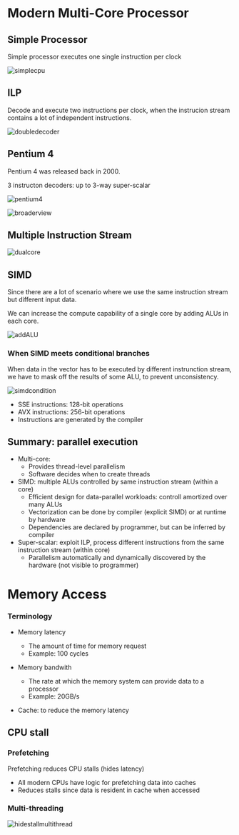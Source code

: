 # Modern Multi-Core Processor

## Simple Processor

Simple processor executes one single instruction per clock

 ![simplecpu](media/simplecpu.png)



## ILP

Decode and execute two instructions per clock, when the instrucion stream contains a lot of independent instructions.

![doubledecoder](media/doubledecoder.png)



## Pentium 4

Pentium 4 was released back in 2000.

3 instructon decoders: up to 3-way super-scalar

![pentium4](media/pentium4.png)

![broaderview](media/broaderview.png)



## Multiple Instruction Stream

![dualcore](media/dualcore.png)



## SIMD

Since there are a lot of scenario where we use the same instruction stream but different input data.

We can increase the compute capability of a single core by adding ALUs in each core.

![addALU](media/addALU.png)

### When SIMD meets conditional branches

When data in the vector has to be executed by different instrunction stream, we have to mask off the results of some ALU, to prevent unconsistency.

![simdcondition](media/simdcondition.png)

* SSE instructions: 128-bit operations
* AVX instructions: 256-bit operations
* Instructions are generated by the compiler

## Summary: parallel execution

* Multi-core:
  * Provides thread-level parallelism
  * Software decides when to create threads
* SIMD: multiple ALUs controlled by same instruction stream (within a core)
  * Efficient design for data-parallel workloads: controll amortized over many ALUs
  * Vectorization can be done by compiler (explicit SIMD) or at runtime by hardware
  * Dependencies are declared by programmer, but can be inferred by compiler
* Super-scalar: exploit ILP, process different instructions from the same instruction stream (within core)
  * Parallelism automatically and dynamically discovered by the hardware (not visible to programmer)



# Memory Access

### Terminology

* Memory latency
  * The amount of time for memory request
  * Example: 100 cycles
* Memory bandwith
  * The rate at which the memory system can provide data to a processor
  * Example: 20GB/s

* Cache: to reduce the memory latency

## CPU stall

### Prefetching

Prefetching reduces CPU stalls (hides latency)

* All modern CPUs have logic for prefetching data into caches
* Reduces stalls since data is resident in cache when accessed

### Multi-threading

![hidestallmultithread](media/hidestallmultithread.png)